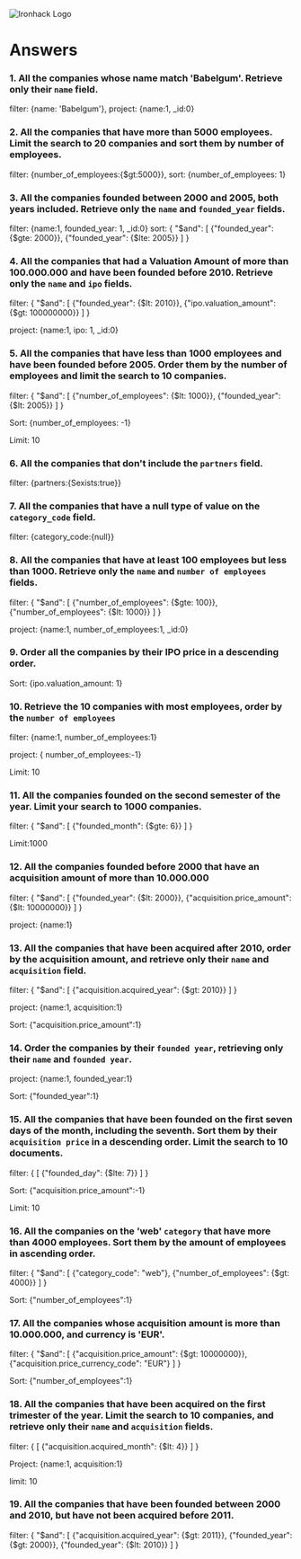 ![Ironhack Logo](https://i.imgur.com/1QgrNNw.png)

# Answers

### 1. All the companies whose name match 'Babelgum'. Retrieve only their `name` field.

filter: {name: 'Babelgum'},
project: {name:1, _id:0}

### 2. All the companies that have more than 5000 employees. Limit the search to 20 companies and sort them by **number of employees**.

<!-- Your Code Goes Here -->
filter: {number_of_employees:{$gt:5000}},
sort: {number_of_employees: 1}

### 3. All the companies founded between 2000 and 2005, both years included. Retrieve only the `name` and `founded_year` fields.

<!-- Your Code Goes Here -->
filter: {name:1, founded_year: 1, _id:0}
sort: { "$and": [ {"founded_year": {$gte: 2000}}, {"founded_year": {$lte: 2005}} ] }



### 4. All the companies that had a Valuation Amount of more than 100.000.000 and have been founded before 2010. Retrieve only the `name` and `ipo` fields.

<!-- Your Code Goes Here -->
filter: { "$and": [ {"founded_year": {$lt: 2010}}, {"ipo.valuation_amount": {$gt: 100000000}} ] }

project: {name:1, ipo: 1, _id:0}

### 5. All the companies that have less than 1000 employees and have been founded before 2005. Order them by the number of employees and limit the search to 10 companies.

<!-- Your Code Goes Here -->
filter: { "$and": [ {"number_of_employees": {$lt: 1000}}, {"founded_year": {$lt: 2005}} ] }

<!-- to order it -->
Sort: {number_of_employees: -1}

<!-- to limit  -->
Limit: 10


### 6. All the companies that don't include the `partners` field.

<!-- Your Code Goes Here -->

<!-- Sexist is a syntaxic code to find something  -->
filter: {partners:{Sexists:true}}

### 7. All the companies that have a null type of value on the `category_code` field.

<!-- Your Code Goes Here -->
filter: {category_code:{null}}



### 8. All the companies that have at least 100 employees but less than 1000. Retrieve only the `name` and `number of employees` fields.
filter: { "$and": [ {"number_of_employees": {$gte: 100}}, {"number_of_employees": {$lt: 1000}} ] }

project: {name:1, number_of_employees:1, _id:0}



### 9. Order all the companies by their IPO price in a descending order.

<!-- Your Code Goes Here -->
Sort: {ipo.valuation_amount: 1}


### 10. Retrieve the 10 companies with most employees, order by the `number of employees`

<!-- Your Code Goes Here -->
filter: {name:1, number_of_employees:1}

project: { number_of_employees:-1}

Limit: 10




### 11. All the companies founded on the second semester of the year. Limit your search to 1000 companies.

<!-- Your Code Goes Here -->
filter: { "$and": [ {"founded_month": {$gte: 6}} ] }

Limit:1000

### 12. All the companies founded before 2000 that have an acquisition amount of more than 10.000.000

<!-- Your Code Goes Here -->

filter: { "$and": [ {"founded_year": {$lt: 2000}}, {"acquisition.price_amount": {$lt: 10000000}} ] }

project: {name:1}



### 13. All the companies that have been acquired after 2010, order by the acquisition amount, and retrieve only their `name` and `acquisition` field.

<!-- Your Code Goes Here -->
filter: { "$and": [ {"acquisition.acquired_year": {$gt: 2010}} ] }

project: {name:1, acquisition:1}

Sort: {"acquisition.price_amount":1}


### 14. Order the companies by their `founded year`, retrieving only their `name` and `founded year`.

<!-- Your Code Goes Here -->

project: {name:1, founded_year:1}

Sort: {"founded_year":1}


### 15. All the companies that have been founded on the first seven days of the month, including the seventh. Sort them by their `acquisition price` in a descending order. Limit the search to 10 documents.

<!-- Your Code Goes Here -->

filter: { [ {"founded_day": {$lte: 7}} ] }

Sort: {"acquisition.price_amount":-1}

Limit: 10



### 16. All the companies on the 'web' `category` that have more than 4000 employees. Sort them by the amount of employees in ascending order.

<!-- Your Code Goes Here -->

filter: { "$and": [ {"category_code": "web"}, {"number_of_employees": {$gt: 4000}} ] }

Sort: {"number_of_employees":1}



### 17. All the companies whose acquisition amount is more than 10.000.000, and currency is 'EUR'.

<!-- Your Code Goes Here -->
filter: { "$and": [ {"acquisition.price_amount": {$gt: 10000000}}, {"acquisition.price_currency_code": "EUR"} ] }

Sort: {"number_of_employees":1}



### 18. All the companies that have been acquired on the first trimester of the year. Limit the search to 10 companies, and retrieve only their `name` and `acquisition` fields.

<!-- Your Code Goes Here -->
filter: {  [ {"acquisition.acquired_month": {$lt: 4}} ] }

Project: {name:1, acquisition:1}

limit: 10




### 19. All the companies that have been founded between 2000 and 2010, but have not been acquired before 2011.

<!-- Your Code Goes Here -->
filter: { "$and": [ {"acquisition.acquired_year": {$gt: 2011}}, {"founded_year": {$gt: 2000}}, {"founded_year": {$lt: 2010}} ] }
